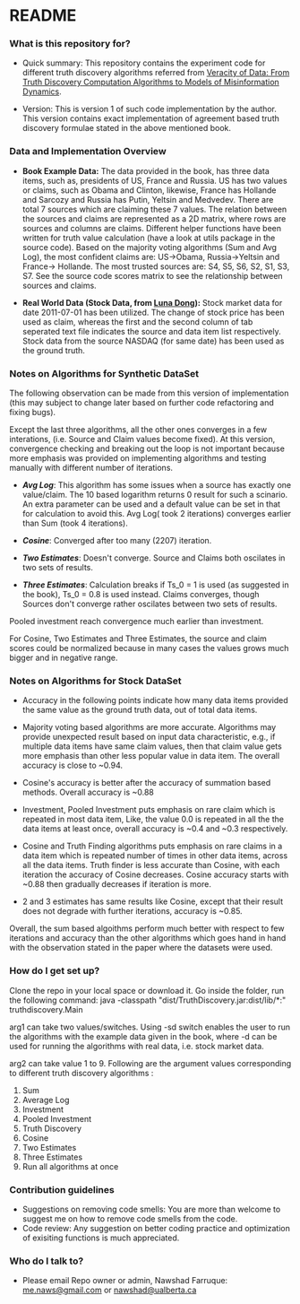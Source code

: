 # README #

### What is this repository for? ###

* Quick summary:
This repository contains the experiment code for different truth discovery algorithms referred from [Veracity of Data: From Truth Discovery Computation Algorithms to Models of Misinformation Dynamics](http://www.morganclaypool.com/doi/abs/10.2200/S00676ED1V01Y201509DTM042). 

* Version:
This is version 1 of such code implementation by the author. This version contains exact implementation of agreement based truth discovery formulae stated in the above mentioned book. 

### Data and Implementation Overview ###


* **Book Example Data:** The data provided in the book, has three data items, such as, presidents of US, France and Russia. US has two values or claims, such as Obama and Clinton, likewise, France has Hollande and Sarcozy and Russia has Putin, Yeltsin and Medvedev. There are total 7 sources which are claiming these 7 values. The relation between the sources and claims are represented as a 2D matrix, where rows are sources and columns are claims. Different helper functions have been written for truth value calculation (have a look at utils package in the source code). Based on the majority voting algorithms (Sum and Avg Log), the most confident claims are: US->Obama, Russia->Yeltsin and France-> Hollande. The most trusted sources are: S4, S5, S6, S2, S1, S3, S7. See the source code scores matrix to see the relationship between sources and claims.

* **Real World Data (Stock Data, from [Luna Dong](http://lunadong.com/fusionDataSets.htm)):** Stock market data 
for date 2011-07-01 has been utilized. The change of stock price has been used as claim, whereas the first and the second column of tab seperated text file indicates the source and data item list respectively. Stock data from the source NASDAQ (for same date) has been used as the ground truth. 

### Notes on Algorithms for Synthetic DataSet ###

The following observation can be made from this version of implementation (this may subject to change later based on further code refactoring and fixing bugs). 

Except the last three algorithms, all the other ones converges in a few interations, (i.e. Source and Claim values become fixed). At this version, convergence checking and breaking out the loop is not important because more emphasis was provided on implementing algorithms and testing manually with different number of iterations.

*  ***Avg Log***: This algorithm has some issues when a source has exactly one value/claim. The 10 based logarithm returns 0 result for such a scinario. An extra parameter can be used and a default value can be set in that for calculation to avoid this. Avg Log( took 2 iterations) converges earlier than Sum (took 4 iterations). 

* ***Cosine***: Converged after too many (2207) iteration.

* ***Two Estimates***: Doesn't converge. Source and Claims both oscilates in two sets of results. 

* ***Three Estimates***: Calculation breaks if Ts_0 = 1 is used (as suggested in the book), Ts_0 = 0.8 is used instead. Claims converges, though Sources don't converge rather oscilates between two sets of results.

Pooled investment reach convergence much earlier than investment.

For Cosine, Two Estimates and Three Estimates, the source and claim scores could be normalized because in many cases the values grows much bigger and in negative range. 

### Notes on Algorithms for Stock DataSet ###

* Accuracy in the following points indicate how many data items provided the same value as the ground truth data, out of total data items.

* Majority voting based algorithms are more accurate. Algorithms may provide unexpected result based on input data characteristic, e.g., if multiple data items have same claim values, then that claim
value gets more emphasis than other less popular value in data item. The overall accuracy is close to ~0.94.

* Cosine's accuracy is better after the accuracy of summation based methods. Overall accuracy is ~0.88

* Investment, Pooled Investment puts emphasis on rare claim which is repeated in most data item, 
Like, the value 0.0 is repeated in all the the data items at least once, overall accuracy is ~0.4 and ~0.3 respectively. 

* Cosine and Truth Finding algorithms puts emphasis on rare claims in a data item which is repeated
number of times in other data items, across all the data items. Truth finder is less accurate than Cosine, with each iteration the accuracy of Cosine decreases. Cosine accuracy starts with ~0.88 then gradually decreases if iteration is more.

* 2 and 3 estimates has same results like Cosine, except that their result does not degrade with further
iterations, accuracy is ~0.85.

Overall, the sum based algoithms perform much better with respect to few iterations and accuracy than the other algorithms which goes hand in hand with the observation stated in the paper where the datasets were used.

### How do I get set up? ###

Clone the repo in your local space or download it. Go inside the folder, run the following command: java -classpath "dist/TruthDiscovery.jar:dist/lib/*:" truthdiscovery.Main <arg1> <arg2> 

arg1 can take two values/switches. Using -sd switch enables the user to run the algorithms with the example data given in the book, where -d can be used for running the algorithms with real data, i.e. stock market data.

arg2 can take value 1 to 9. Following are the argument values corresponding to different truth discovery algorithms :

1. Sum
2. Average Log
3. Investment
4. Pooled Investment
5. Truth Discovery
6. Cosine
7. Two Estimates
8. Three Estimates
9. Run all algorithms at once


### Contribution guidelines ###

* Suggestions on removing code smells:
You are more than welcome to suggest me on how to remove code smells from the code.
* Code review: 
Any suggestion on better coding practice and optimization of exisiting functions is much appreciated.


### Who do I talk to? ###

* Please email Repo owner or admin, Nawshad Farruque: me.naws@gmail.com or nawshad@ualberta.ca